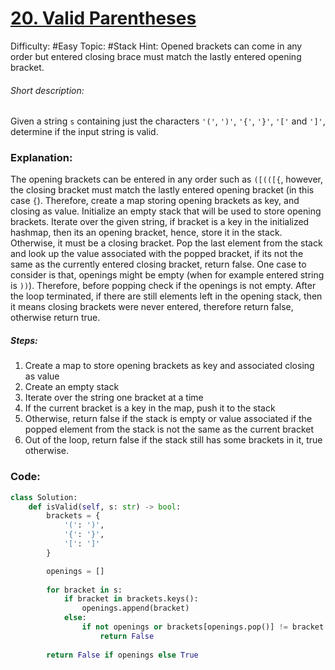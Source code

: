 # [20. Valid Parentheses](https://leetcode.com/problems/valid-parentheses/)

Difficulty:  #Easy 
Topic: #Stack 
Hint: Opened brackets can come in any order but entered closing brace must match the lastly entered opening bracket.

###### Short description:
Given a string `s` containing just the characters `'('`, `')'`, `'{'`, `'}'`, `'['` and `']'`, determine if the input string is valid.

### Explanation:

The opening brackets can be entered in any order such as `([(([{`, however, the closing bracket must match the lastly entered opening bracket (in this case `{`). Therefore, create a map storing opening brackets as key, and closing as value. Initialize an empty stack that will be used to store opening brackets. Iterate over the given string, if bracket is a key in the initialized hashmap, then its an opening bracket, hence, store it in the stack. Otherwise, it must be a closing bracket. Pop the last element from the stack and look up the value associated with the popped bracket, if its not the same as the currently entered closing bracket, return false. One case to consider is that, openings might be empty (when for example entered string is `))`). Therefore, before popping check if the openings is not empty. After the loop terminated, if there are still elements left in the opening stack, then it means closing brackets were never entered, therefore return false, otherwise return true.

##### Steps:

1. Create a map to store opening brackets as key and associated closing as value
2. Create an empty stack
3. Iterate over the string one bracket at a time
4. If the current bracket is a key in the map, push it to the stack
5. Otherwise, return false if the stack is empty or value associated if the popped element from the stack is not the same as the current bracket
6. Out of the loop, return false if the stack still has some brackets in it, true otherwise.


### Code:

```python
class Solution:
    def isValid(self, s: str) -> bool:            
        brackets = {
            '(': ')',
            '{': '}',
            '[': ']'
        }

        openings = []
        
        for bracket in s:
            if bracket in brackets.keys():
                openings.append(bracket)
            else:
                if not openings or brackets[openings.pop()] != bracket:
                    return False
        
        return False if openings else True
```